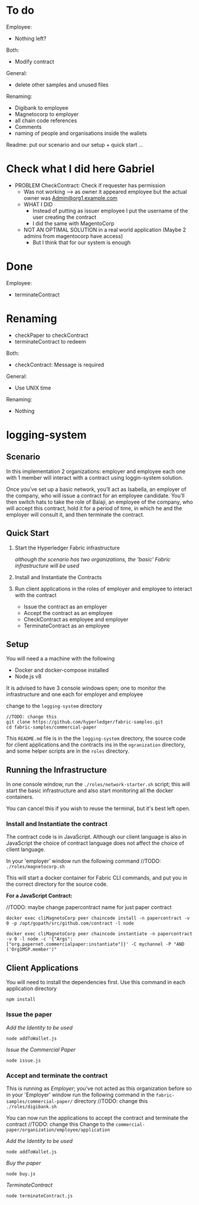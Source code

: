 # To do
Employee:
* Nothing left?

Both:
* Modify contract

General:
* delete other samples and unused files

Renaming:
* Digibank to employee
* Magnetocorp to employer
* all chain code references
* Comments
* naming of people and organisations inside the wallets

Readme: put our scenario and our setup + quick start ...
  
# Check what I did here Gabriel
* PROBLEM CheckContract: Check if requester has permission
  * Was not working -->  as owner it appeared employee but the actual owner was Admin@org1.example.com
  * WHAT I DID
    * Instead of putting as issuer employee I put the username of the user creating the contract
    * I did the same with MagentoCorp
  * NOT AN OPTIMAL SOLUTION in a real world application (Maybe 2 admins from magentocorp have access)
    * But I think that for our system is enough



# Done
Employee:
* terminateContract

# Renaming
* checkPaper to checkContract
* terminateContract to redeem

Both:
* checkContract: Message is required


General:
* Use UNIX time

Renaming:
* Nothing

# logging-system


## Scenario

In this implementation 2 organizations: employer and employee each one with 1 member will interact with a contract using loggin-system solution. 

Once you’ve set up a basic network, you’ll act as Isabella, an employer of the company, who will issue a contract for an employee candidate. You’ll then switch hats to take the role of Balaji, an employee of the company, who will accept this contract, hold it for a period of time, in which he and the employer will consult it, and then terminate the contract.

## Quick Start

1) Start the Hyperledger Fabric infrastructure

   _although the scenario has two organizations, the 'basic' Fabric infrastructure will be used_

2) Install and Instantiate the Contracts

3) Run client applications in the roles of employer and employee to interact with the contract

   - Issue the contract as an employer
   - Accept the contract as an employee
   - CheckContract as employee and employer
   - TerminateContract as an employee

## Setup

You will need a a machine with the following

- Docker and docker-compose installed
- Node.js v8

It is advised to have 3 console windows open; one to monitor the infrastructure and one each for employer and employee

change to the `logging-system` directory

```
//TODO: change this
git clone https://github.com/hyperledger/fabric-samples.git
cd fabric-samples/commercial-paper
```

This `README.md` file is in the the `logging-system` directory, the source code for client applications and the contracts ins in the `ogranization` directory, and some helper scripts are in the `roles` directory.

## Running the Infrastructure

In one console window, run the `./roles/network-starter.sh` script; this will start the basic infrastructure and also start monitoring all the docker containers. 

You can cancel this if you wish to reuse the terminal, but it's best left open. 

### Install and Instantiate the contract

The contract code is in JavaScript. Although our client language is also in JavaScript the choice of contract language does not affect the choice of client language.

In your 'employer' window run the following command
//TODO:
`./roles/magnetocorp.sh`

This will start a docker container for Fabric CLI commands, and put you in the correct directory for the source code. 

**For a JavaScript Contract:**

//TODO: maybe change papercontract name for just paper contract
```
docker exec cliMagnetoCorp peer chaincode install -n papercontract -v 0 -p /opt/gopath/src/github.com/contract -l node

docker exec cliMagnetoCorp peer chaincode instantiate -n papercontract -v 0 -l node -c '{"Args":["org.papernet.commercialpaper:instantiate"]}' -C mychannel -P "AND ('Org1MSP.member')"
```

## Client Applications

You will need to install the dependencies first. Use this command in each application directory

```
npm install
```

### Issue the paper 


*Add the Identity to be used*

```
node addToWallet.js
```

*Issue the Commercial Paper*

```
node issue.js
```

### Accept and terminate the contract

This is running as *Employer*; you've not acted as this organization before so in your 'Employer' window run the following command in the 
`fabric-samples/commercial-paper/` directory
//TODO: change this
`./roles/digibank.sh` 

You can now run the applications to accept the contract and terminate the contract
//TODO: change this
Change to the `commercial-paper/organization/employee/application`

*Add the Identity to be used*

```
node addToWallet.js
```

*Buy the paper*

```
node buy.js
```

*TerminateContract*

```
node terminateContract.js
```
